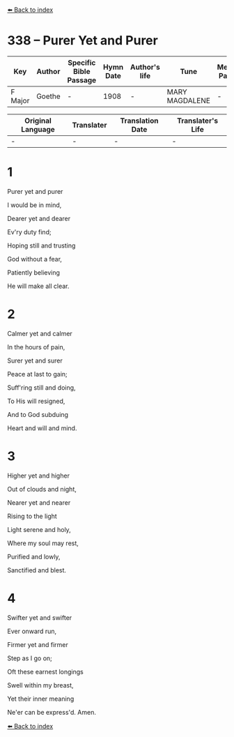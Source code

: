 [⬅️ Back to index](../README.md)

# 338 – Purer Yet and Purer

Key | Author   | Specific Bible Passage     |Hymn Date |Author's life |Tune |Metrical Pattern   |Composer/Source
-- | --------- | ---------------------------|----------|--------------|-----|-------------------|-------------  
F Major |Goethe |- |1908 |- |MARY MAGDALENE |- |J. B. Dykes

Original Language | Translater | Translation Date   | Translater's Life  
----------------- | --------- | --------------------|-------------     
\- |- |- |-




# 1

Purer yet and purer

I would be in mind,

Dearer yet and dearer

Ev'ry duty find;

Hoping still and trusting

God without a fear,

Patiently believing

He will make all clear.



# 2

Calmer yet and calmer

In the hours of pain,

Surer yet and surer

Peace at last to gain;

Suff'ring still and doing,

To His will resigned,

And to God subduing

Heart and will and mind.



# 3

Higher yet and higher

Out of clouds and night,

Nearer yet and nearer

Rising to the light

Light serene and holy,

Where my soul may rest,

Purified and lowly,

Sanctified and blest.



# 4

Swifter yet and swifter

Ever onward run,

Firmer yet and firmer

Step as I go on;

Oft these earnest longings

Swell within my breast,

Yet their inner meaning

Ne'er can be express'd.  Amen.

[⬅️ Back to index](../README.md)
